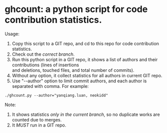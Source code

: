# ghcount: a python script for code contribution statistics.
Usage: 
  1. Copy this script to a GIT repo, and cd to this repo for code contribution statistics.
  2. Check out the *correct branch*.
  3. Run this python script in a GIT repo, it shows a list of authors and their contributions (lines of insertions \
    and deletions, touched files, and total number of commits).
  4. Without any option, it collect statistics for all authors in current GIT repo.
  5. Use "--author" option to limit commit authors, and each author is separated with comma. For example:
    
    ./ghcount.py --author="yanqiang.luan, neokidd"


Note:
  1. It shows statistics *only in the current branch*, so no duplicate works are counted due to merges.
  2. It *MUST* run in a GIT repo.

